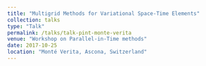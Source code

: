 ```yaml
---
title: "Multigrid Methods for Variational Space-Time Elements"
collection: talks
type: "Talk"
permalink: /talks/talk-pint-monte-verita
venue: "Workshop on Parallel-in-Time methods"
date: 2017-10-25
location: "Monté Verita, Ascona, Switzerland"
---
```


